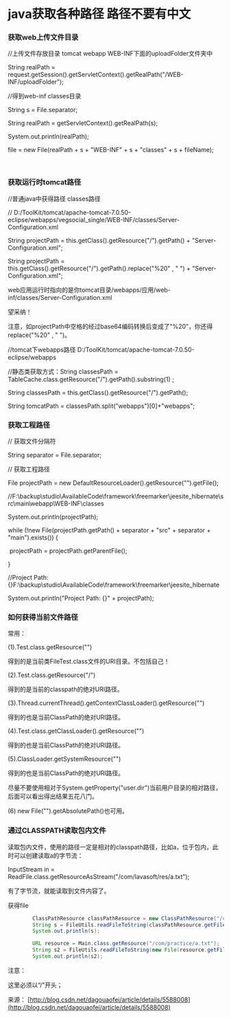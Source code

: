# java获取各种路径  路径不要有中文



### 获取web上传文件目录

//上传文件存放目录  tomcat webapp  WEB-INF下面的uploadFolder文件夹中

String realPath = request.getSession().getServletContext().getRealPath("/WEB-INF/uploadFolder");

//得到web-inf classes目录

String s = File.separator;

String realPath = getServletContext().getRealPath(s);

System.out.println(realPath);

file = new File(realPath + s + "WEB-INF" + s + "classes" + s + fileName);

​	

### 获取运行时tomcat路径

//普通java中获得路径 classes路径	

// D:/ToolKit/tomcat/apache-tomcat-7.0.50-eclipse/webapps/vegsocial_single/WEB-INF/classes/Server-Configuration.xml

String projectPath = this.getClass().getResource("/").getPath() + "Server-Configuration.xml";

String projectPath = this.getClass().getResource("/").getPath().replace("%20" , " ") + "Server-Configuration.xml";

web应用运行时指向的是你tomcat目录/webapps/应用/web-inf/classes/Server-Configuration.xml

望采纳！

注意，如projectPath中空格的经过base64编码转换后变成了"%20"，你还得replace("%20" , " ")。

//tomcat下webapps路径   D:/ToolKit/tomcat/apache-tomcat-7.0.50-eclipse/webapps

//静态类获取方式：String classesPath = TableCache.class.getResource("/").getPath().substring(1) ;

String classesPath = this.getClass().getResource("/").getPath();

String tomcatPath = classesPath.split("webapps")[0]+"webapps";

### 获取工程路径

// 获取文件分隔符

String separator = File.separator;

// 获取工程路径

File projectPath = new DefaultResourceLoader().getResource("").getFile();

//F:\backup\studio\AvailableCode\framework\freemarker\jeesite_hibernate\src\main\webapp\WEB-INF\classes

System.out.println(projectPath);

while (!new File(projectPath.getPath() + separator + "src" + separator + "main").exists()) {

​    projectPath = projectPath.getParentFile();

}

//Project Path: {}F:\backup\studio\AvailableCode\framework\freemarker\jeesite_hibernate

System.out.println("Project Path: {}" + projectPath);

### 如何获得当前文件路径

常用：

(1).Test.class.getResource("")

得到的是当前类FileTest.class文件的URI目录。不包括自己！

(2).Test.class.getResource("/")

得到的是当前的classpath的绝对URI路径。

(3).Thread.currentThread().getContextClassLoader().getResource("")

得到的也是当前ClassPath的绝对URI路径。

(4).Test.class.getClassLoader().getResource("")

得到的也是当前ClassPath的绝对URI路径。

(5).ClassLoader.getSystemResource("")

得到的也是当前ClassPath的绝对URI路径。

尽量不要使用相对于System.getProperty("user.dir")当前用户目录的相对路径，后面可以看出得出结果五花八门。

(6) new File("").getAbsolutePath()也可用。

### **通过CLASSPATH读取包内文件**

读取包内文件，使用的路径一定是相对的classpath路径，比如a，位于包内，此时可以创建读取a的字节流：

InputStream in = ReadFile.class.getResourceAsStream("/com/lavasoft/res/a.txt");

有了字节流，就能读取到文件内容了。

获得file

```Java
        ClassPathResource classPathResource = new ClassPathResource("/com/practice/a.txt");
        String s = FileUtils.readFileToString(classPathResource.getFile());
        System.out.println(s);

        URL resource = Main.class.getResource("/com/practice/a.txt");
        String s2 = FileUtils.readFileToString(new File(resource.getFile()));
        System.out.println(s2);
```

 

注意：

这里必须以“/”开头；

来源： [http://blog.csdn.net/dagouaofei/article/details/5588008](http://blog.csdn.net/dagouaofei/article/details/5588008)